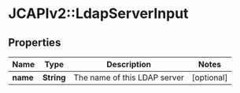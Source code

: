 # JCAPIv2::LdapServerInput

## Properties
Name | Type | Description | Notes
------------ | ------------- | ------------- | -------------
**name** | **String** | The name of this LDAP server | [optional] 



